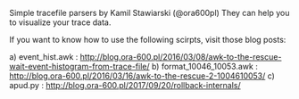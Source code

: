 Simple tracefile parsers by Kamil Stawiarski (@ora600pl) 
They can help you to visualize your trace data.

If you want to know how to use the following scirpts, visit those blog posts: 

a) event_hist.awk : http://blog.ora-600.pl/2016/03/08/awk-to-the-rescue-wait-event-histogram-from-trace-file/
b) format_10046_10053.awk : http://blog.ora-600.pl/2016/03/16/awk-to-the-rescue-2-1004610053/
c) apud.py : http://blog.ora-600.pl/2017/09/20/rollback-internals/


